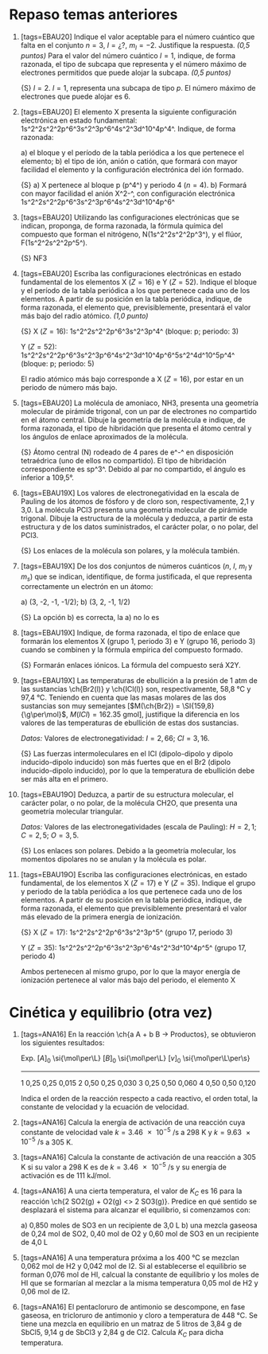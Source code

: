 Repaso temas anteriores
================

1.  [tags=EBAU20] Indique el valor aceptable para el número cuántico que falta en el conjunto $n = 3$, $l = ¿?$, $m_l = -2$. Justifique la respuesta. *(0,5 puntos)*
    Para el valor del número cuántico $l = 1$, indique, de forma razonada, el tipo de subcapa que
    representa y el número máximo de electrones permitidos que puede alojar la subcapa. *(0,5 puntos)*

    {S} $l = 2$. $l = 1$, representa una subcapa de tipo *p*. El número máximo de electrones que puede alojar es 6.

1.  [tags=EBAU20] El elemento X presenta la siguiente configuración electrónica en estado fundamental:
    1s^2^2s^2^2p^6^3s^2^3p^6^4s^2^3d^10^4p^4^. Indique, de forma razonada:
    
    a)  el bloque y el período de la tabla periódica a los que pertenece el elemento;
    b)  el tipo de ión, anión o catión, que formará con mayor facilidad el elemento y la configuración electrónica del ión formado.

    {S} a) X pertenece al bloque p (p^4^) y periodo 4 ($n = 4$). b) Formará con mayor facilidad el anión X^2-^, con configuración electrónica
    1s^2^2s^2^2p^6^3s^2^3p^6^4s^2^3d^10^4p^6^

1.  [tags=EBAU20] Utilizando las configuraciones electrónicas que se indican, proponga, de forma razonada, la
    fórmula química del compuesto que forman el nitrógeno, N(1s^2^2s^2^2p^3^), y el flúor, F(1s^2^2s^2^2p^5^).

    {S} NF3

1.  [tags=EBAU20] Escriba las configuraciones electrónicas en estado fundamental de los elementos X ($Z = 16$) e Y ($Z = 52$).
    Indique el bloque y el período de la tabla periódica a los que pertenece cada uno de los elementos.
    A partir de su posición en la tabla periódica, indique, de forma razonada, el elemento que,
    previsiblemente, presentará el valor más bajo del radio atómico. *(1,0 punto)*

    {S} X ($Z = 16$): 1s^2^2s^2^2p^6^3s^2^3p^4^ (bloque: p; periodo: 3)
    
    Y ($Z = 52$): 1s^2^2s^2^2p^6^3s^2^3p^6^4s^2^3d^10^4p^6^5s^2^4d^10^5p^4^ (bloque: p; periodo: 5)

    El radio atómico más bajo corresponde a X ($Z = 16$), por estar en un periodo de número más bajo.

1.  [tags=EBAU20] La molécula de amoniaco, NH3, presenta una geometría molecular de pirámide trigonal,
    con un par de electrones no compartido en el átomo central. Dibuje la geometría de
    la molécula e indique, de forma razonada, el tipo de hibridación que presenta
    el átomo central y los ángulos de enlace aproximados de la molécula.

    {S} Átomo central (N) rodeado de 4 pares de e^-^ en disposición tetraédrica (uno de ellos no compartido).
    El tipo de hibridación correspondiente es sp^3^. Debido al par no compartido, el ángulo es inferior a 109,5°.

1.  [tags=EBAU19X] Los valores de electronegatividad en la escala de Pauling de los átomos de fósforo y de cloro son,
    respectivamente, 2,1 y 3,0. La molécula PCl3 presenta una geometría molecular de pirámide trigonal.
    Dibuje la estructura de la molécula y deduzca, a partir de esta estructura y de los datos suministrados,
    el carácter polar, o no polar, del PCl3.

    {S} Los enlaces de la molécula son polares, y la molécula también.

1.  [tags=EBAU19X] De los dos conjuntos de números cuánticos ($n$, $l$, $m_l$ y $m_s$) que se indican, identifique,
    de forma justificada, el que representa correctamente un electrón en un átomo:

    a)  (3, -2, -1, -1/2);
    b)  (3, 2, -1, 1/2)

    {S} La opción b) es correcta, la a) no lo es

1.  [tags=EBAU19X] Indique, de forma razonada, el tipo de enlace que formarán los elementos X (grupo 1, periodo 3) e
    Y (grupo 16, periodo 3) cuando se combinen y la fórmula empírica del compuesto formado.

    {S} Formarán enlaces iónicos. La fórmula del compuesto será X2Y.

1.  [tags=EBAU19X] Las temperaturas de ebullición a la presión de 1 atm de las sustancias \ch{Br2(l)} y \ch{ICl(l)} son,
    respectivamente, 58,8 °C y 97,4 °C. Teniendo en cuenta que las masas molares de las dos sustancias
    son muy semejantes [$M(\ch{Br2}) = \SI{159,8}{\g\per\mol}$, $M(ICl) = \SI{162,35}{\g\mol}$],
    justifique la diferencia en los valores de las temperaturas de ebullición de estas dos sustancias.

    *Datos:* Valores de electronegatividad: $I = 2,66$; $Cl = 3,16$.

    {S} Las fuerzas intermoleculares en el ICl (dipolo-dipolo y dipolo inducido-dipolo inducido) son más
    fuertes que en el Br2 (dipolo inducido-dipolo inducido), por lo que la temperatura de ebullición debe
    ser más alta en el primero.

1.  [tags=EBAU19O] Deduzca, a partir de su estructura molecular, el carácter polar, o no polar, de la molécula CH2O,
    que presenta una geometría molecular triangular.

    *Datos:* Valores de las electronegatividades (escala de Pauling): $H = 2,1$; $C = 2,5$; $O = 3,5$.

    {S} Los enlaces son polares. Debido a la geometría molecular, los momentos dipolares no se anulan y la molécula es polar.

1.  [tags=EBAU19O] Escriba las configuraciones electrónicas, en estado fundamental,
    de los elementos X ($Z = 17$) e Y ($Z = 35$). Indique el grupo y periodo de la
    tabla periódica a los que pertenece cada uno de los elementos. A partir de
    su posición en la tabla periódica, indique, de forma razonada, el elemento que
    previsiblemente presentará el valor más elevado de la primera energía de ionización.

    {S} X ($Z = 17$): 1s^2^2s^2^2p^6^3s^2^3p^5^ (grupo 17, periodo 3)
    
    Y ($Z = 35$): 1s^2^2s^2^2p^6^3s^2^3p^6^4s^2^3d^10^4p^5^ (grupo 17, periodo 4)

    Ambos pertenecen al mismo grupo, por lo que la mayor energía de
    ionización pertenece al valor más bajo del periodo, el elemento X

Cinética y equilibrio (otra vez)
================================

1.  [tags=ANA16] En la reacción \ch{a A + b B -> Productos}, se obtuvieron los siguientes resultados:

     Exp.   $[A]_0$ \si{\mol\per\L}   $[B]_0$ \si{\mol\per\L}   $[v]_0$ \si{\mol\per\L\per\s}
    ------ ------------------------- ------------------------- -------------------------------
      1              0,25                      0,25                      0,015
      2              0,50                      0,25                      0,030
      3              0,25                      0,50                      0,060
      4              0,50                      0,50                      0,120
    
    Indica el orden de la reacción respecto a cada reactivo, el orden total,
    la constante de velocidad y la ecuación de velocidad.

1.  [tags=ANA16] Calcula la energía de activación de una reacción cuya constante de velocidad
    vale $k = \SI{3.46e-5}{\per\s}$ a 298 K y $k = \SI{9.63e-5}{\per\s}$ a 305 K.

1.  [tags=ANA16] Calcula la constante de activación de una reacción a 305 K si su valor a 298 K
    es de $k = \SI{3.46e-5}{\per\s}$ y su energía de activación es de 111 kJ/mol.

1.  [tags=ANA16] A una cierta temperatura, el valor de $K_C$ es 16 para la reacción
    \ch{2 SO2(g) + O2(g) <> 2 SO3(g)}. Predice en qué sentido se desplazará el sistema para alcanzar
    el equilibrio, si comenzamos con:
    
    a)  0,850 moles de SO3 en un recipiente de 3,0 L
    b)  una mezcla gaseosa de 0,24 mol de SO2, 0,40 mol de O2 y 0,60 mol de SO3 en un recipiente de 4,0 L

1.  [tags=ANA16] A una temperatura próxima a los 400 °C se mezclan 0,062 mol de H2 y 0,042 mol de I2. Si al establecerse el equilibrio
    se forman 0,076 mol de HI, calcual la constante de equilibrio y los moles de HI que se formarían
    al mezclar a la misma temperatura 0,05 mol de H2 y 0,06 mol de I2.

1.  [tags=ANA16] El pentacloruro de antimonio se descompone, en fase gaseosa, en tricloruro de antimonio
    y cloro a temperatura de 448 °C. Se tiene una mezcla en equilibrio en un matraz de 5 litros de 3,84 g
    de SbCl5, 9,14 g de SbCl3 y 2,84 g de Cl2. Calcula $K_C$ para dicha temperatura.